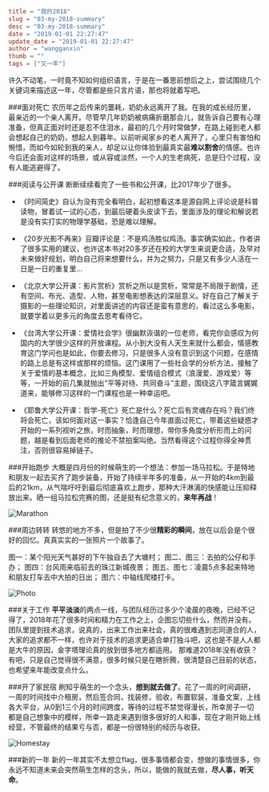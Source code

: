 ```toml
title = "我的2018"
slug = "03-my-2018-summary"
desc = "03-my-2018-summary"
date = "2019-01-01 22:27:47"
update_date = "2019-01-01 22:27:47"
author = "wangganxin"
thumb = ""
tags = ["又一年"]
```

许久不动笔，一时竟不知如何组织语言，于是在一番思前想后之上，尝试围绕几个关键词来描述这一年，尽管都是些只言片语，那也将就着写吧。

###面对死亡
农历年之后传来的噩耗，奶奶永远离开了我。在我的成长经历里，最亲近的一个亲人离开。尽管早几年奶奶被病痛折磨那会儿，就告诉自己要有心理准备，但真正面对时还是忍不住泪水，最初的几个月时常做梦，在路上碰到老人都会想起自己的奶奶，想起人到暮年。以前听闻家乡的老人离开了，心里只有害怕和惋惜，而如今如轮到我的亲人，却足以让你体验到最真实最**难以割舍**的情感。也许今后还会面对这样的场景，或从容或淡然，一个人的生老病死，总是归个过程，没有人能逃避得了。

<!--more-->

###阅读与公开课
断断续续看完了一些书和公开课，比2017年少了很多。

- 《时间简史》自认为没有完全看明白，起初想看这本是源自网上评论说是科普读物，冒着试一试的心态，到最后硬着头皮读下去，里面涉及的理论和解说若是没有实打实的物理学基础，恐是难以理解。

- 《20岁光影不再来》豆瓣评论是：不是鸡汤胜似鸡汤。事实确实如此，作者讲了很多实用的建议，也许这本书对20多岁还在校的大学生来说更合适，及早对未来做好规划，明白自己将来想要什么，并为之努力，只是又有多少人活在一日是一日的重复里...

- 《北京大学公开课：影片赏析》赏析之所以是赏析，常常是不局限于剧情，还有空间、布光、造型、人物，甚至电影想表达的深层意义。好在自己了解关于摄影的一些理论知识，对里面讲述的内容还是蛮有意思的，看过这么多电影，就要学着以更多元的角度去思考看待它。

- 《台湾大学公开课：爱情社会学》很幽默诙谐的一位老师，看完你会感叹为何国内的大学很少这样的开放课程。从小到大没有人天生来就什么都会，情感教育这门学问也是如此，你要去修习，只是很多人没有意识到这个问题，在感情的路上总是有这样或那样的烦恼。这门课用了一些社会学的分析方法，接触了关于爱情的基本概念，比如三角模型、爱情组合模式（浪漫爱、游戏爱）等等，一开始的前几集就抛出“平等对待、共同奋斗”主题，围绕这八字箴言娓娓道来，能够修习这样的一门课程也是一种幸运吧。

- 《耶鲁大学公开课：哲学-死亡》死亡是什么？死亡后有灵魂存在吗？我们终将会死亡，该如何面对这一事实？恰逢自己今年直面过死亡，带着这些疑惑才开始的一系列视听之旅，时而抽象，时而理想，带你多角度分析形而上的问题，越是看到后面老师的推论不禁拍案叫绝。当然看得这个过程你得全神贯注，否则很容易掉链子。

###开始跑步
大概是四月份的时候萌生的一个想法：参加一场马拉松。于是特地和朋友一起去买齐了跑步装备，开始了持续半年多的准备，从一开始的4km到最后的21km，从气喘吁吁到最后彻底喜欢上跑步，那种大汗淋漓的快感能让压抑释放出来。晒一组马拉松完赛的图，还是挺有纪念意义的，**来年再战**！

![Marathon](/media/2018/2018_marathon.jpeg)

###周边转转
转悠的地方不多，但是拍了不少很**精彩的瞬间**，放在以后会是个很好的回忆。真真实实的一张照片一个故事了。

图一：某个阳光天气甚好的下午独自去了大塘村；
图二、图三：去拍的公仔和手办；
图四：台风雨来临前去的珠江新城夜景；
图五、图七：凌晨5点多起来特地和朋友打车去中大拍的日出；
图六：中轴线爬楼打卡。

![Photo](/media/2018/2018_photo.jpeg)

###关于工作
**平平淡淡**的两点一线，与团队经历过多少个凌晨的夜晚，已经不记得了，2018年花了很多时间和精力在工作之上，企图忘切些什么，然而并没有。团队里提到技术追求，说真的，出来工作出来社会，真的很难遇到志同道合的人，大家的追求都不一样，也许对于技术的追求更适合单打独斗吧，这也是不是人人都是大牛的原因，金字塔理论真的放到很多地方都适用。
那难道2018年没有收获？有吧，只是自己觉得很不满意，很多时候只是在瞎折腾，很清楚自己目前的状态，也希望来年能改变点什么。

###开了家民宿
刷知乎萌生的一个念头，**想到就去做了**。花了一周的时间调研，一周的时间找中介租房，然后签合同，找装修，验收，布置软装，准备文案，上线各大平台，从0到1三个月的时间跨度，等待的过程不禁觉得漫长，所幸房子一切都是自己想象中的模样，所幸一路走来遇到很多很好的人和事，现在才刚开始上线经营，不管最终的结果亏与否，都是一份很特别的经历与收获。

![Homestay](/media/2018/2018_homestay.jpeg)

###新的一年
新的一年其实不太想立flag，很多事情都会变，想做的事情很多，你永远不知道未来会突然萌生怎样的念头，所以，能做的我就去做，**尽人事，听天命**。



